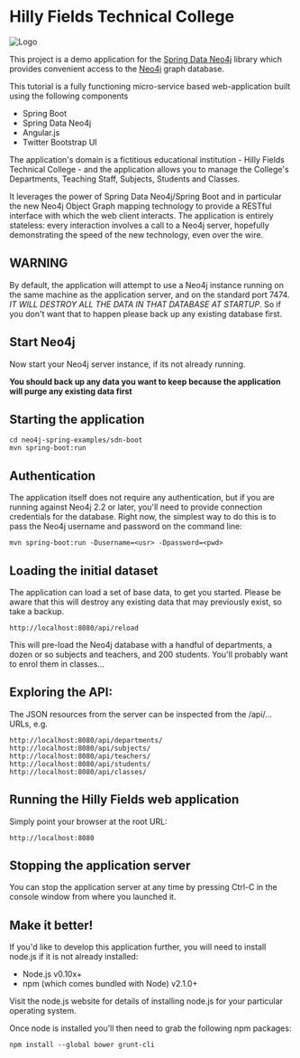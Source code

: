 Hilly Fields Technical College
==============================
![Logo](https://github.com/neo4j/neo4j-ogm/blob/master/neo4j-spring-examples/sdn-boot/src/main/webapp/assets/images/engineering-dept.JPG)

This project is a demo application for the [Spring Data Neo4j](https://github.com/SpringSource/spring-data-neo4j)
library which provides convenient access to the [Neo4j](http://neo4j.org) graph database.

This tutorial is a fully functioning micro-service based web-application built using the following components

- Spring Boot
- Spring Data Neo4j
- Angular.js
- Twitter Bootstrap UI

The application's domain is a fictitious educational institution - Hilly Fields Technical College - and the application
allows you to manage the College's Departments, Teaching Staff, Subjects, Students and Classes.

It leverages the power of Spring Data Neo4j/Spring Boot and in particular the new Neo4j Object Graph mapping technology to provide a RESTful interface with which the web client interacts. The application is entirely stateless: every interaction involves a call to a Neo4j server, hopefully demonstrating the speed of the new technology, even over the wire.

WARNING
-------
By default, the application will attempt to use a Neo4j instance running on the same machine as the application server, and on the standard port 7474. *IT WILL DESTROY ALL THE DATA IN THAT DATABASE AT STARTUP*. So if you don't want that to happen please back up any existing database first.

Start Neo4j
-----------

Now start your Neo4j server instance, if its not already running. 

**You should back up any data you want to keep because the application will purge any existing data first**

Starting the application
------------------------

    cd neo4j-spring-examples/sdn-boot
    mvn spring-boot:run

Authentication
--------------
The application itself does not require any authentication, but if you are running against Neo4j 2.2 or later,
you'll need to provide connection credentials for the database. Right now, the simplest way to do this is to pass
the Neo4j username and password on the command line:

    mvn spring-boot:run -Dusername=<usr> -Dpassword=<pwd>

Loading the initial dataset
---------------------------
The application can load a set of base data, to get you started. Please be aware that this will destroy
any existing data that may previously exist, so take a backup.

    http://localhost:8080/api/reload

This will pre-load the Neo4j database with a handful of departments, a dozen or so subjects and teachers,
and 200 students. You'll probably want to enrol them in classes...

Exploring the API:
-----------------
The JSON resources from the server can be inspected from the /api/... URLs, e.g.

    http://localhost:8080/api/departments/
    http://localhost:8080/api/subjects/
    http://localhost:8080/api/teachers/
    http://localhost:8080/api/students/
    http://localhost:8080/api/classes/

Running the Hilly Fields web application
----------------------------------------
Simply point your browser at the root URL:

    http://localhost:8080

Stopping the application server
-------------------------------
You can stop the application server at any time by pressing Ctrl-C in the console window from where you launched it.

Make it better!
---------------
If you'd like to develop this application further, you will need to install node.js if it is not already installed:

- Node.js v0.10x+
- npm (which comes bundled with Node) v2.1.0+

Visit the node.js website for details of installing node.js for your particular operating system.

Once node is installed you'll then need to grab the following npm packages:

    npm install --global bower grunt-cli






